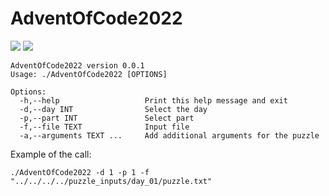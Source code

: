 # AdventOfCode2022
![](https://img.shields.io/badge/2022%20⭐⭐-13/25-blue)
![](https://img.shields.io/badge/tests-%E2%9C%94%20107%20%7C%20%E2%9C%98%200-green)
```
AdventOfCode2022 version 0.0.1
Usage: ./AdventOfCode2022 [OPTIONS]

Options:
  -h,--help                   Print this help message and exit
  -d,--day INT                Select the day
  -p,--part INT               Select part
  -f,--file TEXT              Input file
  -a,--arguments TEXT ...     Add additional arguments for the puzzle
 ```

 Example of the call:
 ```
./AdventOfCode2022 -d 1 -p 1 -f "../../../../puzzle_inputs/day_01/puzzle.txt"
 ```
